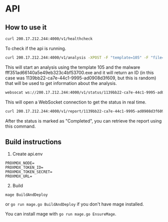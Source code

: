 # API

## How to use it

```bash
curl 200.17.212.244:4000/v1/healthcheck
```

To check if the api is running.

```bash
curl 200.17.212.244:4000/v1/analysis -XPOST -F "template=105" -F "file=@fff351ad66140a5e49eb323c4bf53700.exe"
```

This will start an analysis using the template 105 and the malware
fff351ad66140a5e49eb323c4bf53700.exe and it will return an ID (in this case was
1139bb22-ca7e-44c1-9995-ad0908d3f609, but this is random) that will be used to
get information about the analysis.

```bash
websocat ws://200.17.212.244:4000/v1/status/1139bb22-ca7e-44c1-9995-ad0908d3f609
```

This will open a WebSocket connection to get the status in real time.

```bash
curl 200.17.212.244:4000/v1/report/1139bb22-ca7e-44c1-9995-ad0908d3f609
```

After the status is marked as "Completed", you can retrieve the report using
this command.

## Build instructions

1. Create api.env

```
PROXMOX_NODE=
PROXMOX_TOKEN_ID=
PROXMOX_TOKEN_SECRET=
PROXMOX_URL=
```

2. Build

```
mage BuildAndDeploy
```

or `go run mage.go BuildAndDeploy` if you don't have mage installed.

You can install mage with `go run mage.go EnsureMage`.
